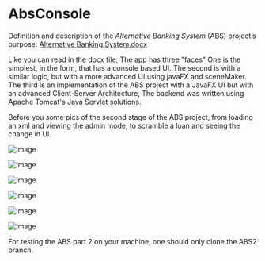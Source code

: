 # AbsConsole

Definition and description of the *Alternative Banking System* (ABS) project’s purpose:
[Alternative Banking System.docx](https://github.com/roiSela/Alternative-banking-system/files/12009379/Alternative.Banking.System.docx)

Like you can read in the docx file, The app has three "faces"
One is the simplest, in the form, that has a console based UI.
The second is with a similar logic, but with a more advanced UI using javaFX and sceneMaker.
The third is an implementation of the ABS project with a JavaFX UI but with an advanced Client-Server Architecture, The backend was written using Apache Tomcat's Java Servlet solutions. 

Before you some pics of the second stage of the ABS project, from loading an xml and viewing the admin mode, to scramble a loan and seeing the change in UI. 

![image](https://github.com/roiSela/Alternative-banking-system/assets/62753901/e394a4da-8c71-441d-856c-fefcb8c7afab)


![image](https://github.com/roiSela/Alternative-banking-system/assets/62753901/eb219edb-5626-4b7c-a11a-89b64002d1ad)


![image](https://github.com/roiSela/Alternative-banking-system/assets/62753901/09c89c47-e52d-466c-a651-55ac7f1a3b2e)


![image](https://github.com/roiSela/Alternative-banking-system/assets/62753901/3b2e4b49-39ab-4318-b095-9a2d35949065)

![image](https://github.com/roiSela/Alternative-banking-system/assets/62753901/bcb33681-28da-47ac-aba2-c1f614bb0ce6)


![image](https://github.com/roiSela/Alternative-banking-system/assets/62753901/5d64e7ab-b525-41e4-8bbd-46ae31556bf4)

For testing the ABS part 2 on your machine, one should only clone the ABS2 branch.
